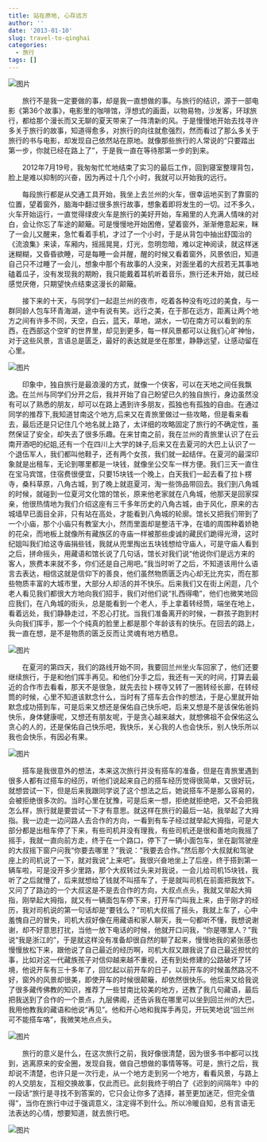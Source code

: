 ```yaml
---
title: 站在原地, 心存远方
author: ''
date: '2013-01-10'
slug: travel-to-qinghai
categories:
  - 旅行
tags: []
---
```


![图片](/media/p7796217.jpg)

<p style="text-indent: 2em;">
旅行不是我一定要做的事，却是我一直想做的事。与旅行的结识，源于一部电影《第36个故事》，电影里的咖啡馆，浮想式的画面，以物易物，沙发客，环球旅行，都给那个漫长而又无聊的夏天带来了一阵清新的风。于是慢慢地开始去找寻许多关于旅行的故事，知道得愈多，对旅行的向往就愈强烈，然而看过了那么多关于旅行的书与电影，却发现自己依然站在原地。就像那些旅行的人常说的“只要踏出第一步，你就已经在路上了”，于是我一直在等待那第一步的到来。
</p>
<p style="text-indent: 2em;">
    2012年7月19号，我匆匆忙忙地结束了实习的最后工作，回到寝室整理背包，脸上是难以抑制的兴奋，因为再过十几个小时，我就可以开始我的远行。
</p>
<p style="text-indent: 2em;">
    每段旅行都是从交通工具开始，我坐上去兰州的火车，很幸运地买到了靠窗的位置，望着窗外，脑海中翻过很多旅行故事，想象着即将发生的一切。过不多久，火车开始运行，一直觉得绿皮火车是旅行的美好开始，车厢里的人充满人情味的对白，会让你忘了车途的颠簸。可是慢慢地开始困倦，望着窗外，渐渐倦意起来，眯了一会儿又醒来，急忙看着手机，才过了一个小时，于是从背包中抽出舒国治的《流浪集》来读，车厢内，摇摇晃晃，灯光，忽明忽暗，难以定神阅读，就这样迷迷糊糊，又昏昏欲睡，可是每睡一会并醒，醒的时候又看着窗外，风景依旧，知道自己只不过睡了一会儿，想象中那个有故事的人没来，对面坐着的大叔若无其事地磕着瓜子，没有发现我的期盼，我只能戴着耳机听着音乐，旅行还未开始，就已经感觉厌倦，只期望快点结束这漫长的颠簸。
</p>
<p style="text-indent: 2em;">
    接下来的十天，与同学们一起逛兰州的夜市，吃着各种没有吃过的美食，与一群同龄人包车环青海湖，途中有说有笑。远行之美，在于那在远方，距离让两个地方之间有许多不同，天空，白云，蓝天，草地，湖水，一切在南方可以看到的东西，在西部这个空旷的世界里，却见到更多，每一样风景都可以让我们心旷神怡，对于这些风景，言语总是匮乏，最好的表达就是坐在那里，静静远望，让感动留在心里。
 
</p>

![图片](/media/p7796228.jpg)

<p style="text-indent: 2em;">
印象中，独自旅行是最浪漫的方式，就像一个侠客，可以在天地之间任我飘逸。在兰州与同学们分开之后，我并开始了自己盼望已久的独自旅行，身边虽然没有可以了熟悉的朋友，却可以在路上遇到许多朋友，孤独也有孤独的自由。在通过同学的推荐下,我知道甘南这个地方,后来又在青旅里做过一些攻略，但是看来看去，最后还是只记住几个地名就上路了，太详细的攻略固定了旅行的不确定性，虽然保证了安全，却失去了很多乐趣。在来甘南之前，我在兰州的青旅里认识了在云南开酒吧的纪姐,还有一个在四川上大学的妹子,后来又在去夏河的大巴上认识了一个退伍军人，我们都叫他鞋子，还有两个女孩，我们就一起结伴。在夏河的最深印象就是出租车，无论到哪里都是一块钱，就像坐公交车一样方便。我们三天一直住在宝马宾馆，住宿费很便宜，只要15块钱一个晚上，白天我们一起去看了拉卜楞寺，桑科草原，八角古城，到了晚上就逛夏河，淘一些饰品带回去。我们到八角城的时候，就碰到一位夏河文化馆的馆长，原来他老家就在八角城，他那天是回家探亲，他很热情地为我们介绍这座有三千多年历史的八角古城，由于风化，原来的古城墙早已面目全非，只有站在高处，才能看到八角城的轮廓。馆长又把我们带到了一个小庙，那个小庙只有教室大小，然而里面却是整洁干净，在墙的周围种着娇艳的花朵，而地板上就像所有藏族区的寺庙一样被那些虔诚的藏民们跪得光滑，这时纪姐叫我们给这寺庙捐些钱，我就从兜里掏出五块钱想给守庙人，可是守庙人看到之后，拼命摇头，用藏语和馆长说了几句话，馆长对我们说“他说你们是远方来的客人，旅费本来就不多，你们还是自己用吧。”我当时听了之后，不知道该用什么语言去表达，相信这就是信仰下的善良，他们虽然物质匮乏内心却无比充实，而在那些物质丰富的大城市里，大部分人却活的并不快乐。后来我们又在街上闲逛，几个老人看见我们都很大方地向我们招手，我们对他们说“扎西得嘞”，他们也微笑地回应我们，在八角城的街头，总是能看到一个老人，手上拿着转经筒，端坐在地上，看着远处，我们静静走过，不忍心打扰。当我们准备离开的时候，一群孩子跑到村头向我们挥手，那一个个纯真的脸里上都是那个年龄该有的快乐。在回去的路上，我一直在想，是不是物质的匮乏反而让灵魂有地方栖息。
</p>

![图片](/media/p7796213.jpg)

<p style="text-indent: 2em;">
在夏河的第四天，我们的路线开始不同，我要回兰州坐火车回家了，他们还要继续旅行，于是和他们挥手再见。和他们分手之后，我还有一天的时间，打算去最近的合作市去看看，那天不是很急，就先去拉卜楞寺又转了一圈转经长廊，在转经筒的时候，心里不知道该默念什么，当时有了搭车去合作的想法，于是心里就开始默念成功搭到车，可是后来又想还是保佑自己快乐吧，后来又想是不是该保佑爸妈快乐，身体健康呢，又想还有朋友呢，于是贪心越来越大，就想佛祖不会保佑这么贪心的人的，还是保佑自己快乐吧，我快乐，关心我的人也会快乐，别人快乐所以我也会快乐，有因必有果。
</p>

![图片](/media/p7796219.jpg)

<p style="text-indent: 2em;">
搭车是我很意外的想法，本来这次旅行并没有搭车的准备，但是在青旅里遇到很多人都有过搭车的经历，听他们说起来自己的搭车经历觉得很简单，又很好玩，就想尝试一下，但是后来我跟同学说了这个想法之后，她说搭车不是那么容易的，会被拒绝很多次的。当时心里在犹豫，可是后来一想，拒绝就拒绝吧，又不会把我怎么样，旅行就是要尝试一下才有意思。就这样在旅行的最后一站，我举起了大拇指。我一边走一边问路人去合作的方向，一看到有车子经过就举起大拇指，可是大部分都是出租车停了下来，有些司机并没有理我，有些司机还是很和善地向我摇了摇手，我就一直向前方走，终于在一个路口，停下了一辆小面包车，坐在副驾驶座的大叔摇下窗户问我“你要去哪里？”我说：“我要去合作。”然后那个大叔就和驾驶座上的司机说了一下，就对我说“上来吧”。我很兴奋地坐上了后座，终于搭到第一辆车啦，可是没开多少里路，那个大叔转过头来对我说，一会儿给司机15块钱，我听了之后就懵了，后来就想给了钱就不叫搭车了，于是就叫司机在前面把我放下。又问了了路边的一个大叔这是不是去合作的方向，大叔点点头，我就又举起大拇指，刚举起大拇指，就又有一辆面包车停下来，打开车门叫我上来，由于刚才的经历，我对司机说的第一句话却是“要钱么？”司机大叔摇了摇头，我就上车了，心中羞愧自己的冒失，司机大叔好像在用藏语和家人聊天，我一句都听不懂，我想说谢谢，却不好意思打扰，当他一放下电话的时候，他就开口问我，“你是哪里人？”我说“我是浙江的”，于是就这样没有准备却很自然的聊了起来，慢慢地我的紧张感也慢慢放松下来，跟他说了自己最近的经历啊，司机大叔又跟我说了自己最近担忧的事，比如对这一代藏族孩子对信仰越来越不重视，还有到处修建的公路破坏了环境，他说开车有三十多年了，回忆起以前开车的日子，以前开车的时候虽然路况不好，窗外的风景却很美，即使开车的时候很颠簸，却依然很快乐。他后来又给我说了很多藏传佛教的知识，推荐了一些甘南比较美的地方，还教了我几句藏语，最后把我送到了合作的一个景点，九层佛阁，还告诉我在哪里可以坐到回兰州的大巴，我用他教我的藏语和他说“再见”。他和开心地和我挥手再见，开玩笑地说“回兰州可不能搭车咯”，我微笑地点点头。
</p>

![图片](/media/p7796225.jpg)

<p style="text-indent: 2em;">
旅行的意义是什么，在这次旅行之前，我好像很清楚，因为很多书中都可以找到，逃离原来的安全圈，发现自我，做自己想做的事情等等。可是，旅行之后，我却说不清楚，也许只是一次行走，从一个地方走到另一个地方，看看风景，与路上的人交朋友，互相交换故事，仅此而已。此刻我终于明白了《迟到的间隔年》中的一段话“旅行是寻找不到答案的，它只会让你多了选择，甚至更加迷茫，但完全值得”，当你在旅行中过于强调意义，注定得不到什么。所以冷暖自知，总有言语无法表达的心情，想要知道，就去旅行吧。
</p>

![图片](/media/p7796220.jpg)